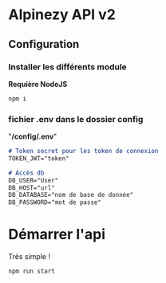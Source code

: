 # Alpinezy API v2

## Configuration
### Installer les différents module
**Requière NodeJS**
```sh
npm i
```
### fichier .env dans le dossier config
"**/config/.env**"
```md
# Token secret pour les token de connexion
TOKEN_JWT="token"

# Accès db
DB_USER="User"
DB_HOST="url"
DB_DATABASE="nom de base de donnée"
DB_PASSWORD="mot de passe"
```

# Démarrer l'api
Très simple !
```sh
npm run start
```